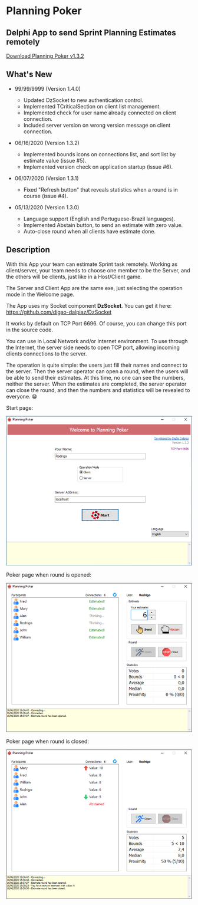 
# Planning Poker

## Delphi App to send Sprint Planning Estimates remotely

[Download Planning Poker v1.3.2](https://github.com/digao-dalpiaz/Planning-Poker/releases/download/v1.3.2/PlanningPoker.exe)

## What's New

- 99/99/9999 (Version 1.4.0)

   - Updated DzSocket to new authentication control.
   - Implemented TCriticalSection on client list management.
   - Implemented check for user name already connected on client connection.
   - Included server version on wrong version message on client connection.

- 06/16/2020 (Version 1.3.2)

   - Implemented bounds icons on connections list, and sort list by estimate value (issue #5).
   - Implemented version check on application startup (issue #6).

- 06/07/2020 (Version 1.3.1)

   - Fixed "Refresh button" that reveals statistics when a round is in course (issue #4).

- 05/13/2020 (Version 1.3.0)

   - Language support (English and Portuguese-Brazil languages).
   - Implemented Abstain button, to send an estimate with zero value.
   - Auto-close round when all clients have estimate done.

## Description

With this App your team can estimate Sprint task remotely.
Working as client/server, your team needs to choose one member to be the Server, and the others will be clients, just like in a Host/Client game.

The Server and Client App are the same exe, just selecting the operation mode in the Welcome page.

The App uses my Socket component **DzSocket**.
You can get it here: https://github.com/digao-dalpiaz/DzSocket

It works by default on TCP Port 6696. Of course, you can change this port in the source code.

You can use in Local Network and/or Internet environment. To use through the Internet, the server side needs to open TCP port, allowing incoming clients connections to the server.

The operation is quite simple: the users just fill their names and connect to the server. Then the server operator can open a round, when the users will be able to send their estimates. At this time, no one can see the numbers, neither the server. When the estimates are completed, the server operator can close the round, and then the numbers and statistics will be revealed to everyone. :grin:

Start page:

![Start Tab](images/start_tab.png)

Poker page when round is opened:

![Poker Tab Opened](images/poker_tab_opened.png)

Poker page when round is closed:

![Poker Tab Closed](images/poker_tab_closed.png)
